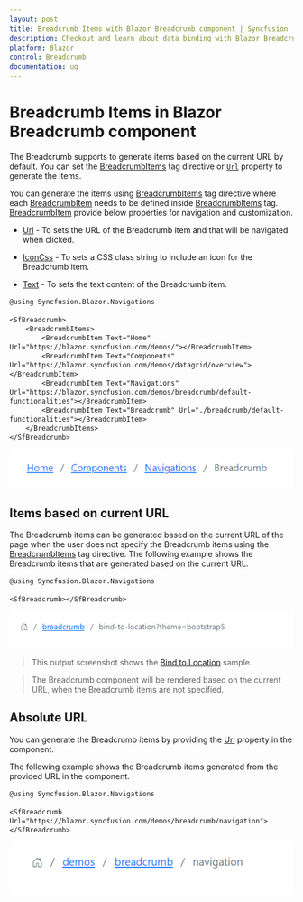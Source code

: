 ```yaml
---
layout: post
title: Breadcrumb Items with Blazor Breadcrumb component | Syncfusion
description: Checkout and learn about data binding with Blazor Breadcrumb component of Syncfusion, and more details.
platform: Blazor
control: Breadcrumb
documentation: ug
---
```


# Breadcrumb Items in Blazor Breadcrumb component

The Breadcrumb supports to generate items based on the current URL by default. You can set the [BreadcrumbItems](https://help.syncfusion.com/cr/blazor/Syncfusion.Blazor.Navigations.BreadcrumbItems.html) tag directive or [`Url`](https://help.syncfusion.com/cr/blazor/Syncfusion.Blazor.Navigations.SfBreadcrumb.html#Syncfusion_Blazor_Navigations_SfBreadcrumb_Url) property to generate the items.

You can generate the items using [BreadcrumbItems](https://help.syncfusion.com/cr/blazor/Syncfusion.Blazor.Navigations.BreadcrumbItems.html) tag directive where each [BreadcrumbItem](https://help.syncfusion.com/cr/blazor/Syncfusion.Blazor.Navigations.BreadcrumbItem.html) needs to be defined inside [BreadcrumbItems](https://help.syncfusion.com/cr/blazor/Syncfusion.Blazor.Navigations.BreadcrumbItems.html) tag. [BreadcrumbItem](https://help.syncfusion.com/cr/blazor/Syncfusion.Blazor.Navigations.BreadcrumbItem.html) provide below properties for navigation and customization. 

* [Url](https://help.syncfusion.com/cr/blazor/Syncfusion.Blazor.Navigations.BreadcrumbItem.html#Syncfusion_Blazor_Navigations_BreadcrumbItem_Url) - To sets the URL of the Breadcrumb item and that will be navigated when clicked.

* [IconCss](https://help.syncfusion.com/cr/blazor/Syncfusion.Blazor.Navigations.BreadcrumbItem.html#Syncfusion_Blazor_Navigations_BreadcrumbItem_IconCss) - To sets a CSS class string to include an icon for the Breadcrumb item.

* [Text](https://help.syncfusion.com/cr/blazor/Syncfusion.Blazor.Navigations.BreadcrumbItem.html#Syncfusion_Blazor_Navigations_BreadcrumbItem_Url) - To sets the text content of the Breadcrumb item.

```cshtml
@using Syncfusion.Blazor.Navigations

<SfBreadcrumb>
    <BreadcrumbItems>
        <BreadcrumbItem Text="Home" Url="https://blazor.syncfusion.com/demos/"></BreadcrumbItem>
        <BreadcrumbItem Text="Components" Url="https://blazor.syncfusion.com/demos/datagrid/overview"></BreadcrumbItem>
        <BreadcrumbItem Text="Navigations" Url="https://blazor.syncfusion.com/demos/breadcrumb/default-functionalities"></BreadcrumbItem>
        <BreadcrumbItem Text="Breadcrumb" Url="./breadcrumb/default-functionalities"></BreadcrumbItem>
    </BreadcrumbItems>
</SfBreadcrumb>
```

![Blazor Breadcrumb Component](./images/blazor-Breadcrumb-tag.png)

## Items based on current URL

The Breadcrumb items can be generated based on the current URL of the page when the user does not specify the Breadcrumb items using the [BreadcrumbItems](https://help.syncfusion.com/cr/blazor/Syncfusion.Blazor.Navigations.BreadcrumbItems.html) tag directive. The following example shows the Breadcrumb items that are generated based on the current URL.

```cshtml
@using Syncfusion.Blazor.Navigations

<SfBreadcrumb></SfBreadcrumb>
```

![Blazor Breadcrumb Component](./images/blazor-Breadcrumb-current-url.png)

> This output screenshot shows the [Bind to Location](https://blazor.syncfusion.com/demos/breadcrumb/bind-to-location) sample.

> The Breadcrumb component will be rendered based on the current URL, when the Breadcrumb items are not specified.

## Absolute URL

You can generate the Breadcrumb items by providing the [Url](https://help.syncfusion.com/cr/blazor/Syncfusion.Blazor.Navigations.BreadcrumbItem.html#Syncfusion_Blazor_Navigations_BreadcrumbItem_Url) property in the component.

The following example shows the Breadcrumb items generated from the provided URL in the component.

```cshtml
@using Syncfusion.Blazor.Navigations

<SfBreadcrumb Url="https://blazor.syncfusion.com/demos/breadcrumb/navigation">
</SfBreadcrumb>
```

![Blazor Breadcrumb Component](./images/blazor-Breadcrumb-static-url.png)
